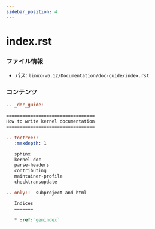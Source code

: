 ```yaml
---
sidebar_position: 4
---
```

# index.rst

### ファイル情報

- パス: `linux-v6.12/Documentation/doc-guide/index.rst`

### コンテンツ

```rst
.. _doc_guide:

=================================
How to write kernel documentation
=================================

.. toctree::
   :maxdepth: 1

   sphinx
   kernel-doc
   parse-headers
   contributing
   maintainer-profile
   checktransupdate

.. only::  subproject and html

   Indices
   =======

   * :ref:`genindex`

```
